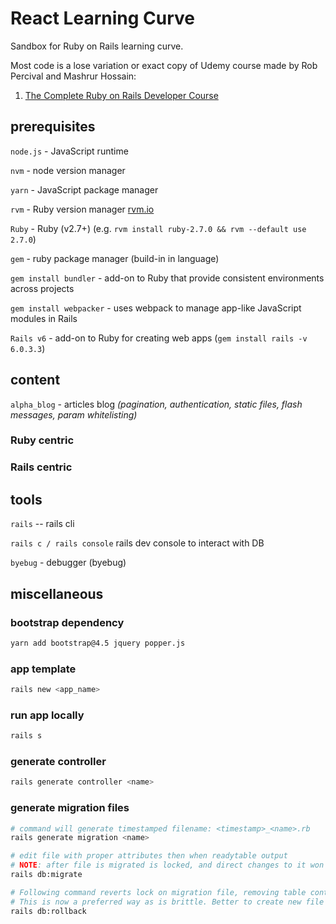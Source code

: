 # React Learning Curve

Sandbox for Ruby on Rails learning curve.

Most code is a lose variation or exact copy of Udemy course made by Rob Percival and Mashrur Hossain:

1. [The Complete Ruby on Rails Developer Course](https://www.udemy.com/course/the-complete-ruby-on-rails-developer-course/)

## prerequisites

`node.js` - JavaScript runtime

`nvm` - node version manager

`yarn` - JavaScript package manager

`rvm` - Ruby version manager [rvm.io](http://rvm.io/)

`Ruby` - Ruby (v2.7+) (e.g. `rvm install ruby-2.7.0 && rvm --default use 2.7.0`)

`gem` - ruby package manager (build-in in language)

`gem install bundler` - add-on to Ruby that provide consistent environments across projects

`gem install webpacker` - uses webpack to manage app-like JavaScript modules in Rails

`Rails v6` - add-on to Ruby for creating web apps (`gem install rails -v 6.0.3.3`)

## content

`alpha_blog` - articles blog _(pagination, authentication, static files, flash messages, param whitelisting)_

### Ruby centric

### Rails centric

## tools

`rails` -- rails cli

`rails c / rails console` rails dev console to interact with DB

`byebug` - debugger (byebug)

## miscellaneous

### bootstrap dependency

```bash
yarn add bootstrap@4.5 jquery popper.js
```

### app template

```bash
rails new <app_name>
```

### run app locally

```bash
rails s
```

### generate controller

```bash
rails generate controller <name>
```

### generate migration files

```bash
# command will generate timestamped filename: <timestamp>_<name>.rb
rails generate migration <name>

# edit file with proper attributes then when readytable output
# NOTE: after file is migrated is locked, and direct changes to it won't generate new table output
rails db:migrate

# Following command reverts lock on migration file, removing table content.
# This is now a preferred way as is brittle. Better to create new file each change.
rails db:rollback
```
